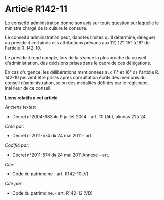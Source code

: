# Article R142-11

Le conseil d'administration donne son avis sur toute question sur laquelle le ministre chargé de la culture le consulte.

Le conseil d'administration peut, dans les limites qu'il détermine, déléguer au président certaines des attributions prévues
aux 11°, 12°, 15° à 18° de l'article R. 142-10.

Le président rend compte, lors de la séance la plus proche du conseil d'administration, des décisions prises dans le cadre de
ces délégations.

En cas d'urgence, les délibérations mentionnées aux 11° et 16° de l'article R. 142-10 peuvent être prises après consultation
écrite des membres du conseil d'administration, selon des modalités définies par le règlement intérieur de ce conseil.

**Liens relatifs à cet article**

_Anciens textes_:

  - Décret n°2004-683 du 9 juillet 2004 - art. 10 (Ab), alinéas 21 à 24.

_Créé par_:

  - Décret n°2011-574 du 24 mai 2011  - art.

_Codifié par_:

  - Décret n°2011-574 du 24 mai 2011 Annexe - art.

_Cite_:

  - Code du patrimoine - art. R142-10 (V)

_Cité par_:

  - Code du patrimoine. - art. R142-12 (VD)
